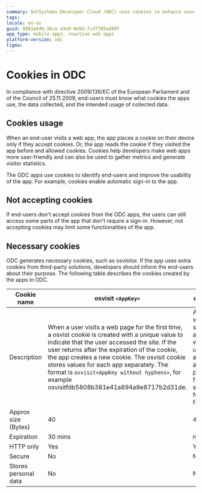 ```yaml
---
summary: OutSystems Developer Cloud (ODC) uses cookies to enhance user experience and gather metrics, complying with EU directive 2009/136/EC.
tags:
locale: en-us
guid: 8683a640-36ce-43e0-8e9d-7c47705ed89f
app_type: mobile apps, reactive web apps
platform-version: odc
figma:
---
```


# Cookies in ODC

In compliance with directive 2009/136/EC of the European Parliament and of the Council of 25.11.2009, end-users must know what cookies the apps use, the data collected, and the intended usage of collected data.

## Cookies usage

When an end-user visits a web app, the app places a cookie on their device only if they accept cookies. Or, the app reads the cookie if they visited the app before and allowed cookies. Cookies help developers make web apps more user-friendly and can also be used to gather metrics and generate visitor statistics.

The ODC apps use cookies to identify end-users and improve the usability of the app. For example, cookies enable automatic sign-in to the app.

## Not accepting cookies

If end-users don't accept cookies from the ODC apps, the users can still access some parts of the app that don't require a sign-in. However, not accepting cookies may limit some functionalities of the app.

## Necessary cookies

ODC generates necessary cookies, such as osvisitor. If the app uses extra cookies from third-party solutions, developers should inform the end-users about their purpose. The following table describes the cookies created by the apps in ODC.

| Cookie name | osvisit `<AppKey>`  | osvisitor   |
|--| -- | -- |
| Description | When a user visits a web page for the first time, a osvist cookie is created with a unique value to indicate that the user accessed the site. If the user returns after the expiration of the cookie, the app creates a new cookie. The osvisit cookie stores values for each app separately. The format is `osvisit<AppKey without hyphens>`, for example osvisitfdb5808b381e41a894a9e8717b2d31de. |  A unique value is stored in a cookie when a user accesses a web page from a server for the first time. |
| Approx size (Bytes)  | 40  | 45 |
| Expiration           | 30 mins  | never |
| HTTP only            | Yes   | Yes  |
| Secure               | No    | No   |
| Stores personal data | No  | No  |
